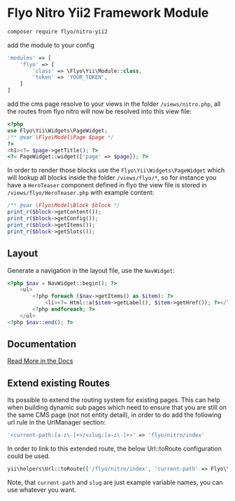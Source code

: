 # Flyo Nitro Yii2 Framework Module

```sh
composer require flyo/nitro-yii2
```

add the module to your config

```php
'modules' => [
    'flyo' => [
        'class' => \Flyo\Yii\Module::class,
        'token' => 'YOUR_TOKEN',
    ]
]
```

add the cms page resolve to your views in the folder `/views/nitro.php`, all the routes from flyo nitro will now be resolved into this view file:

```php
<?php
use Flyo\Yii\Widgets\PageWidget;
/** @var \Flyo\Model\Page $page */
?>
<h1><?= $page->getTitle(); ?>
<?= PageWidget::widget(['page' => $page]); ?>
```

In order to render those blocks use the `Flyo\Yii\Widgets\PageWidget` which will lookup all blocks inside the folder `/views/flyo/*`, so for instance you have a `HeroTeaser` component defined in flyo the view file is stored in `/views/flyo/HeroTeaser.php` with example content:

```php
/** @var \Flyo\Model\Block $block */
print_r($block->getContent());
print_r($block->getConfig());
print_r($block->getItems());
print_r($block->getSlots());
```

## Layout

Generate a navigation in the layout file, use the `NavWidget`:

```php
<?php $nav = NavWidget::begin(); ?>
    <ul>
        <?php foreach ($nav->getItems() as $item): ?>
            <li><?= Html::a($item->getLabel(), $item->getHref()); ?></li>
        <?php endforeach; ?>
    </ul>
<?php $nav::end(); ?>
```

## Documentation

[Read More in the Docs](https://dev.flyo.cloud/nitro/php)

## Extend existing Routes

Its possible to extend the routing system for existing pages. This can help when building dynamic sub pages which need to ensure that you are still on the same CMS page (not not entity detail), in order to do add the following url rule in the UrlManager section:

```php
'<current-path:[a-z\-]+>/<slug:[a-z\-]+>' => 'flyo/nitro/index'
```

In order to link to this extended route, the below Url::toRoute configuration could be used.

```php
yii\helpers\Url::toRoute(['/flyo/nitro/index', 'current-path' => Flyo\Yii\Module::getInstance()->currentPage->getSlug(), 'slug' => 'this-is-the-slug-param']);
```

Note, that `current-path` and `slug` are just example variable names, you can use whatever you want.